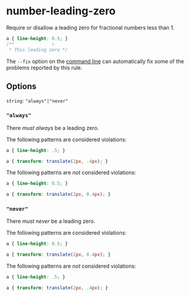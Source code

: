 # number-leading-zero

Require or disallow a leading zero for fractional numbers less than 1.

```css
a { line-height: 0.5; }
/**              ↑
 * This leading zero */
```

The `--fix` option on the [command line](../../../docs/user-guide/cli.md#autofixing-errors) can automatically fix some of the problems reported by this rule.

## Options

`string`: `"always"|"never"`

### `"always"`

There *must always* be a leading zero.

The following patterns are considered violations:

```css
a { line-height: .5; }
```

```css
a { transform: translate(2px, .4px); }
```

The following patterns are *not* considered violations:

```css
a { line-height: 0.5; }
```

```css
a { transform: translate(2px, 0.4px); }
```

### `"never"`

There *must never* be a leading zero.

The following patterns are considered violations:

```css
a { line-height: 0.5; }
```

```css
a { transform: translate(2px, 0.4px); }
```

The following patterns are *not* considered violations:

```css
a { line-height: .5; }
```

```css
a { transform: translate(2px, .4px); }
```

